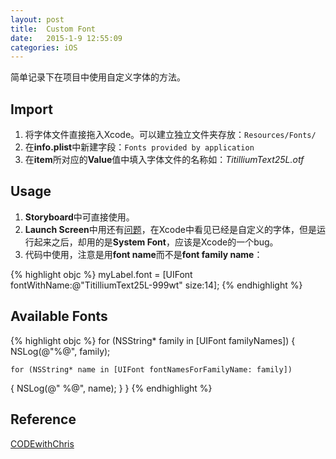 ```yaml
---
layout: post
title:  Custom Font
date:   2015-1-9 12:55:09
categories: iOS
---
```

简单记录下在项目中使用自定义字体的方法。

## Import

1. 将字体文件直接拖入Xcode。可以建立独立文件夹存放：`Resources/Fonts/`
2. 在**info.plist**中新建字段：`Fonts provided by application`
3. 在**item**所对应的**Value**值中填入字体文件的名称如：*TitilliumText25L.otf*

## Usage
1. **Storyboard**中可直接使用。
2. **Launch Screen**中用还有[问题](http://stackoverflow.com/questions/25794314/using-custom-fonts-with-xcode-6-ios-8-interface-builder-launch-screen)，在Xcode中看见已经是自定义的字体，但是运行起来之后，却用的是**System Font**，应该是Xcode的一个bug。
3. 代码中使用，注意是用**font name**而不是**font family name**：

{% highlight objc %}
myLabel.font = [UIFont fontWithName:@"TitilliumText25L-999wt" size:14];
{% endhighlight %}

## Available Fonts

{% highlight objc %}
for (NSString* family in [UIFont familyNames])
{
    NSLog(@"%@", family);
        
    for (NSString* name in [UIFont fontNamesForFamilyName: family])
  {
	NSLog(@"  %@", name);
  }
}
{% endhighlight %}



## Reference
[CODEwithChris](http://codewithchris.com/common-mistakes-with-adding-custom-fonts-to-your-ios-app/)


